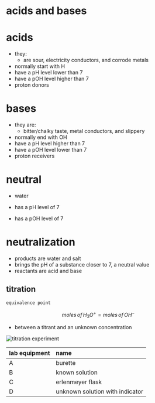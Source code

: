 # acids and bases

# acids
+ they:
  - are sour, electricity conductors, and corrode metals
+ normally start with H
+ have a pH level lower than 7
+ have a pOH level higher than 7
+ proton donors

# bases
+ they are:
  - bitter/chalky taste, metal conductors, and slippery
+ normally end with OH
+ have a pH level higher than 7
+ have a pOH level lower than 7
+ proton receivers

# neutral
+ water
* has a pH level of 7
+ has a pOH level of 7

# neutralization
+ products are water and salt
+ brings the pH of a substance closer to 7, a neutral value
+ reactants are acid and base

## titration

    equivalence point

```math
moles\,of\,H_3O^+=moles\,of\,OH^-
```

+ between a titrant and an unknown concentration

![titration experiment](https://s3.amazonaws.com/content.accelerate-ed.com/Secondary/docs/Chemistry/img/M11.L4_page4_image01.jpg)

| lab equipment | name |
| :--- | :--- |
| A | burette |
| B | known solution |
| C | erlenmeyer flask |
| D | unknown solution with indicator |

